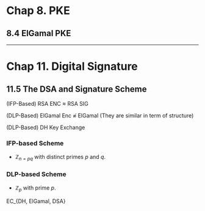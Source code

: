 
# Chap 8. PKE

## 8.4 ElGamal PKE

---
# Chap 11. Digital Signature

## 11.5 The DSA and Signature Scheme

(IFP-Based) RSA ENC $\approx$ RSA SIG

(DLP-Based) ElGamal Enc $\not\approx$ ElGamal (They are similar in term of structure)

(DLP-Based) DH Key Exchange

### IFP-based Scheme 
- $\mathbb{Z}_{n=pq}$ with distinct primes $p$ and $q$.

### DLP-based Scheme
- $\mathbb{Z}_{p}$ with prime $p$.


EC_{DH, ElGamal, DSA}

